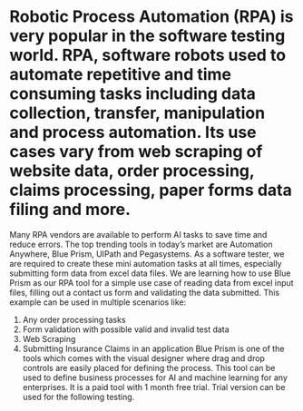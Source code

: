 # Robotic Process Automation (RPA) is very popular in the software testing world. RPA, software robots used to automate repetitive and time consuming tasks including data collection, transfer, manipulation and process automation. Its use cases vary from web scraping of website data, order processing, claims processing, paper forms data filing and more.
Many RPA vendors are available to perform AI tasks to save time and reduce errors. The top trending tools in today’s market are Automation Anywhere, Blue Prism, UIPath and Pegasystems.
As a software tester, we are required to create these mini automation tasks at all times, especially submitting form data from excel data files.  We are learning how to use Blue Prism as our RPA tool for a simple use case of reading data from excel input files, filling out a contact us form and validating the data submitted. This example can be used in multiple scenarios like:
1.	Any order processing tasks
2.	Form validation with possible valid and invalid test data
3.	Web Scraping
4.	Submitting Insurance Claims in an application
Blue Prism is one of the tools which comes with the visual designer where drag and drop controls are easily placed for defining the process. This tool can be used to define business processes for AI and machine learning for any enterprises. It is a paid tool with 1 month free trial. Trial version can be used for the following testing.
